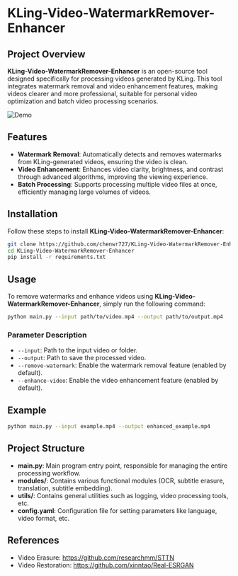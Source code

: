 # KLing-Video-WatermarkRemover-Enhancer

## Project Overview

**KLing-Video-WatermarkRemover-Enhancer** is an open-source tool designed specifically for processing videos generated by KLing. This tool integrates watermark removal and video enhancement features, making videos clearer and more professional, suitable for personal video optimization and batch video processing scenarios.

![Demo](demo.webp)

## Features

- **Watermark Removal**: Automatically detects and removes watermarks from KLing-generated videos, ensuring the video is clean.
- **Video Enhancement**: Enhances video clarity, brightness, and contrast through advanced algorithms, improving the viewing experience.
- **Batch Processing**: Supports processing multiple video files at once, efficiently managing large volumes of videos.

## Installation

Follow these steps to install **KLing-Video-WatermarkRemover-Enhancer**:

```bash
git clone https://github.com/chenwr727/KLing-Video-WatermarkRemover-Enhancer.git
cd KLing-Video-WatermarkRemover-Enhancer
pip install -r requirements.txt
```

## Usage

To remove watermarks and enhance videos using **KLing-Video-WatermarkRemover-Enhancer**, simply run the following command:

```bash
python main.py --input path/to/video.mp4 --output path/to/output.mp4
```

### Parameter Description

- `--input`: Path to the input video or folder.
- `--output`: Path to save the processed video.
- `--remove-watermark`: Enable the watermark removal feature (enabled by default).
- `--enhance-video`: Enable the video enhancement feature (enabled by default).

## Example

```bash
python main.py --input example.mp4 --output enhanced_example.mp4
```

## Project Structure

- **main.py**: Main program entry point, responsible for managing the entire processing workflow.
- **modules/**: Contains various functional modules (OCR, subtitle erasure, translation, subtitle embedding).
- **utils/**: Contains general utilities such as logging, video processing tools, etc.
- **config.yaml**: Configuration file for setting parameters like language, video format, etc.

## References
- Video Erasure: https://github.com/researchmm/STTN
- Video Restoration: https://github.com/xinntao/Real-ESRGAN